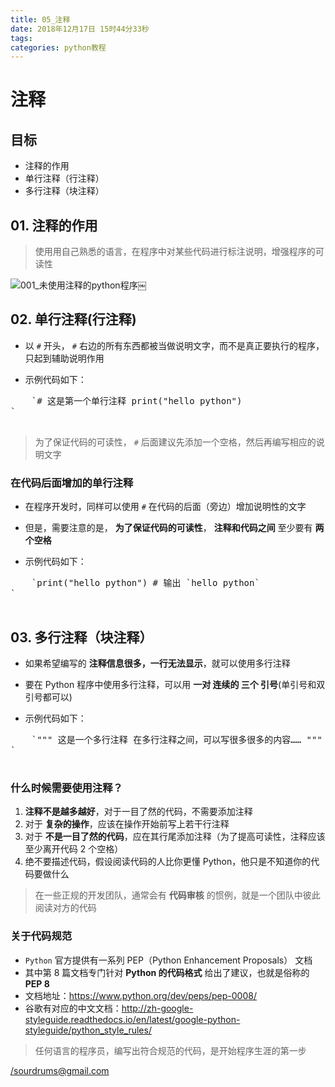 ```yaml
---
title: 05_注释
date: 2018年12月17日 15时44分33秒
tags: 
categories: python教程
---
```



# 注释

## 目标

*   注释的作用
*   单行注释（行注释）
*   多行注释（块注释）

## 01\. 注释的作用

> 
> 
> 使用用自己熟悉的语言，在程序中对某些代码进行标注说明，增强程序的可读性
> 
> 

![001_未使用注释的python程序](https://i.loli.net/2018/12/17/5c174f2e5ac80.jpg)￼

## 02\. 单行注释(行注释)

*   以 `#` 开头， `#` 右边的所有东西都被当做说明文字，而不是真正要执行的程序，只起到辅助说明作用

*   示例代码如下：

<pre>    `# 这是第一个单行注释 print("hello python")
` 
  </pre>

> 
> 
> 为了保证代码的可读性， `#` 后面建议先添加一个空格，然后再编写相应的说明文字
> 
> 

### 在代码后面增加的单行注释

*   在程序开发时，同样可以使用 `#` 在代码的后面（旁边）增加说明性的文字
*   但是，需要注意的是， **为了保证代码的可读性**， **注释和代码之间** 至少要有 **两个空格**

*   示例代码如下：

<pre>    `print("hello python") # 输出 `hello python`
` 
  </pre>

## 03\. 多行注释（块注释）

*   如果希望编写的 **注释信息很多，一行无法显示**，就可以使用多行注释
*   要在 Python 程序中使用多行注释，可以用 **一对 连续的 三个 引号**(单引号和双引号都可以)

*   示例代码如下：

<pre>    `""" 这是一个多行注释 在多行注释之间，可以写很多很多的内容…… """ print("hello python")
` 
  </pre>

### 什么时候需要使用注释？

1.  **注释不是越多越好**，对于一目了然的代码，不需要添加注释
2.  对于 **复杂的操作**，应该在操作开始前写上若干行注释
3.  对于 **不是一目了然的代码**，应在其行尾添加注释（为了提高可读性，注释应该至少离开代码 2 个空格）
4.  绝不要描述代码，假设阅读代码的人比你更懂 Python，他只是不知道你的代码要做什么

> 
> 
> 在一些正规的开发团队，通常会有 **代码审核** 的惯例，就是一个团队中彼此阅读对方的代码
> 
> 

### 关于代码规范

*   `Python` 官方提供有一系列 PEP（Python Enhancement Proposals） 文档
*   其中第 8 篇文档专门针对 **Python 的代码格式** 给出了建议，也就是俗称的 **PEP 8**
*   文档地址：<https://www.python.org/dev/peps/pep-0008/>
*   谷歌有对应的中文文档：<http://zh-google-styleguide.readthedocs.io/en/latest/google-python-styleguide/python_style_rules/>

> 
> 
> 任何语言的程序员，编写出符合规范的代码，是开始程序生涯的第一步
> 
> 

</sourdrums@gmail.com>

